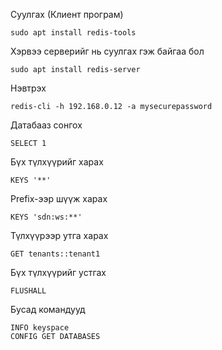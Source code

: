 Суулгах (Клиент програм)
```
sudo apt install redis-tools
```

Хэрвээ серверийг нь суулгах гэж байгаа бол

```
sudo apt install redis-server
```

Нэвтрэх
```
redis-cli -h 192.168.0.12 -a mysecurepassword
```

Датабааз сонгох
```
SELECT 1 
```

Бүх түлхүүрийг харах 
```
KEYS '**'
```

Prefix-ээр шүүж харах
```
KEYS 'sdn:ws:**'
```

Түлхүүрээр утга харах
```
GET tenants::tenant1
```

Бүх түлхүүрийг устгах
```
FLUSHALL
```

Бусад командууд
```
INFO keyspace
CONFIG GET DATABASES
```
